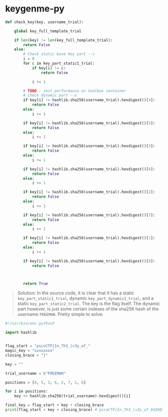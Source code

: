 # keygenme-py

```python
def check_key(key, username_trial):

    global key_full_template_trial

    if len(key) != len(key_full_template_trial):
        return False
    else:
        # Check static base key part --v
        i = 0
        for c in key_part_static1_trial:
            if key[i] != c:
                return False

            i += 1

        # TODO : test performance on toolbox container
        # Check dynamic part --v
        if key[i] != hashlib.sha256(username_trial).hexdigest()[4]:
            return False
        else:
            i += 1

        if key[i] != hashlib.sha256(username_trial).hexdigest()[5]:
            return False
        else:
            i += 1

        if key[i] != hashlib.sha256(username_trial).hexdigest()[3]:
            return False
        else:
            i += 1

        if key[i] != hashlib.sha256(username_trial).hexdigest()[6]:
            return False
        else:
            i += 1

        if key[i] != hashlib.sha256(username_trial).hexdigest()[2]:
            return False
        else:
            i += 1

        if key[i] != hashlib.sha256(username_trial).hexdigest()[7]:
            return False
        else:
            i += 1

        if key[i] != hashlib.sha256(username_trial).hexdigest()[1]:
            return False
        else:
            i += 1

        if key[i] != hashlib.sha256(username_trial).hexdigest()[8]:
            return False



        return True

```
> Solution: In the source code, it is clear that it has a static `key_part_static1_trial`, dynamic `key_part_dynamic1_trial`, and a static `key_part_static2_trial`. The key is the flag itself. The dynamic part however, is just some certain indexes of the sha256 hash of the username `FREEMAN`. Pretty simple to solve:

```python
#!/usr/bin/env python3

import hashlib


flag_start = "picoCTF{1n_7h3_|<3y_of_"
magic_key = "xxxxxxxx"
closing_brace = "}"

key = ""

trial_username = b"FREEMAN"

positions = [4, 5, 3, 6, 2, 7, 1, 8]

for i in positions:
	key += hashlib.sha256(trial_username).hexdigest()[i]

final_key = flag_start + key + closing_brace
print(flag_start + key + closing_brace) # picoCTF{1n_7h3_|<3y_of_0d208392}
```